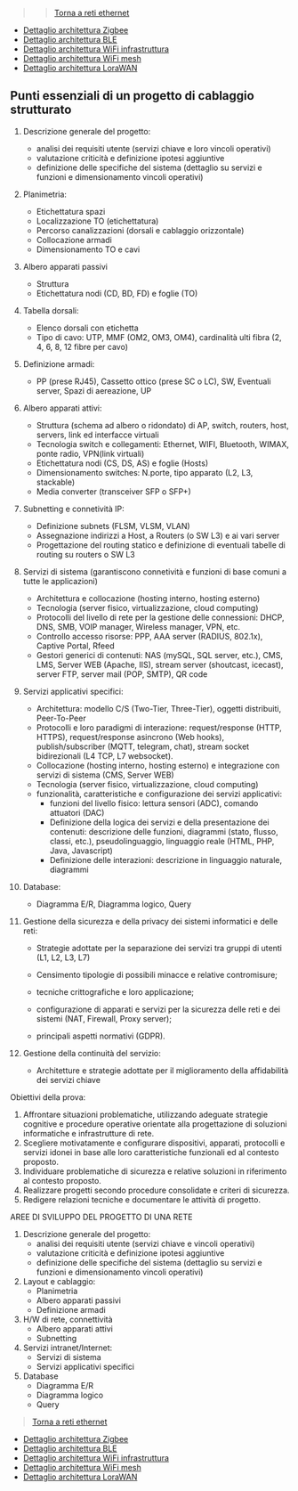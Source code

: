 >>[Torna a reti ethernet](archeth.md)

- [Dettaglio architettura Zigbee](archzigbee.md)
- [Dettaglio architettura BLE](archble.md)
- [Dettaglio architettura WiFi infrastruttura](archwifi.md)
- [Dettaglio architettura WiFi mesh](archmesh.md) 
- [Dettaglio architettura LoraWAN](lorawanclasses.md) 

## **Punti essenziali di un progetto di cablaggio strutturato** 

1. Descrizione generale del progetto:
    - analisi dei requisiti utente (servizi chiave e loro vincoli operativi)
    - valutazione criticità e definizione ipotesi aggiuntive
    - definizione delle specifiche del sistema (dettaglio su servizi e funzioni e dimensionamento vincoli
operativi)
2. Planimetria:
    - Etichettatura spazi
    - Localizzazione TO (etichettatura)
    - Percorso canalizzazioni (dorsali e cablaggio orizzontale)
    - Collocazione armadi
    - Dimensionamento TO e cavi
3. Albero apparati passivi
    - Struttura
    - Etichettatura nodi (CD, BD, FD) e foglie (TO)
4. Tabella dorsali:
    - Elenco dorsali con etichetta
    - Tipo di cavo: UTP, MMF (OM2, OM3, OM4), cardinalità ulti fibra (2, 4, 6, 8, 12 fibre per cavo)
5. Definizione armadi:
    - PP (prese RJ45), Cassetto ottico (prese SC o LC), SW, Eventuali server, Spazi di aereazione, UP
6. Albero apparati attivi:
    - Struttura (schema ad albero o ridondato) di AP, switch, routers, host, servers, link ed interfacce virtuali
    - Tecnologia switch e collegamenti: Ethernet, WIFI, Bluetooth, WIMAX, ponte radio, VPN(link virtuali)
    - Etichettatura nodi (CS, DS, AS) e foglie (Hosts)
    - Dimensionamento switches: N.porte, tipo apparato (L2, L3, stackable)
    - Media converter (transceiver SFP o SFP+)
7. Subnetting e connetività IP:
    - Definizione subnets (FLSM, VLSM, VLAN)
    - Assegnazione indirizzi a Host, a Routers (o SW L3) e ai vari server
    - Progettazione del routing statico e definizione di eventuali tabelle di routing su routers o SW L3
8. Servizi di sistema (garantiscono connetività e funzioni di base comuni a tutte le applicazioni)
    - Architettura e collocazione (hosting interno, hosting esterno)
    - Tecnologia (server fisico, virtualizzazione, cloud computing)
    - Protocolli del livello di rete per la gestione delle connessioni: DHCP, DNS, SMB, VOIP manager, Wireless
manager, VPN, etc.
    - Controllo accesso risorse: PPP, AAA server (RADIUS, 802.1x), Captive Portal, Rfeed
    - Gestori generici di contenuti: NAS (mySQL, SQL server, etc.), CMS, LMS, Server WEB (Apache, IIS),
stream server (shoutcast, icecast), server FTP, server mail (POP, SMTP), QR code

9. Servizi applicativi specifici:
    - Architettura: modello C/S (Two-Tier, Three-Tier), oggetti distribuiti, Peer-To-Peer
    - Protocolli e loro paradigmi di interazione: request/response (HTTP, HTTPS), request/response asincrono
(Web hooks), publish/subscriber (MQTT, telegram, chat), stream socket bidirezionali (L4 TCP, L7
websocket).
    - Collocazione (hosting interno, hosting esterno) e integrazione con servizi di sistema (CMS, Server WEB)
    - Tecnologia (server fisico, virtualizzazione, cloud computing)
    - funzionalità, caratteristiche e configurazione dei servizi applicativi:
        - funzioni del livello fisico: lettura sensori (ADC), comando attuatori (DAC)
        - Definizione della logica dei servizi e della presentazione dei contenuti: descrizione delle
funzioni, diagrammi (stato, flusso, classi, etc.), pseudolinguaggio, linguaggio reale (HTML, PHP,
Java, Javascript)
        - Definizione delle interazioni: descrizione in linguaggio naturale, diagrammi

10. Database:
    - Diagramma E/R, Diagramma logico, Query
11. Gestione della sicurezza e della privacy dei sistemi informatici e delle reti:
    - Strategie adottate per la separazione dei servizi tra gruppi di utenti (L1, L2, L3, L7)
    - Censimento tipologie di possibili minacce e relative contromisure;
    - tecniche crittografiche e loro applicazione;

    - configurazione di apparati e servizi per la sicurezza delle reti e dei sistemi (NAT, Firewall, Proxy
server);
    - principali aspetti normativi (GDPR).
12. Gestione della continuità del servizio:
    - Architetture e strategie adottate per il miglioramento della affidabilità dei servizi chiave

Obiettivi della prova:
1. Affrontare situazioni problematiche, utilizzando adeguate strategie cognitive e procedure operative
orientate alla progettazione di soluzioni informatiche e infrastrutture di rete.
2. Scegliere motivatamente e configurare dispositivi, apparati, protocolli e servizi idonei in base alle loro
caratteristiche funzionali ed al contesto proposto.
3. Individuare problematiche di sicurezza e relative soluzioni in riferimento al contesto proposto.
4. Realizzare progetti secondo procedure consolidate e criteri di sicurezza.
5. Redigere relazioni tecniche e documentare le attività di progetto.

AREE DI SVILUPPO DEL PROGETTO DI UNA RETE

1. Descrizione generale del progetto:
    - analisi dei requisiti utente (servizi chiave e vincoli operativi)
    - valutazione criticità e definizione ipotesi aggiuntive
    - definizione delle specifiche del sistema (dettaglio su servizi e funzioni e dimensionamento vincoli
operativi)
2. Layout e cablaggio:
    - Planimetria
    - Albero apparati passivi
    - Definizione armadi
3. H/W di rete, connettività
    - Albero apparati attivi
    - Subnetting
4. Servizi intranet/Internet:
    - Servizi di sistema
    - Servizi applicativi specifici
5. Database
    - Diagramma E/R
    - Diagramma logico
    - Query


>[Torna a reti ethernet](archeth.md)

- [Dettaglio architettura Zigbee](archzigbee.md)
- [Dettaglio architettura BLE](archble.md)
- [Dettaglio architettura WiFi infrastruttura](archwifi.md)
- [Dettaglio architettura WiFi mesh](archmesh.md) 
- [Dettaglio architettura LoraWAN](lorawanclasses.md) 

